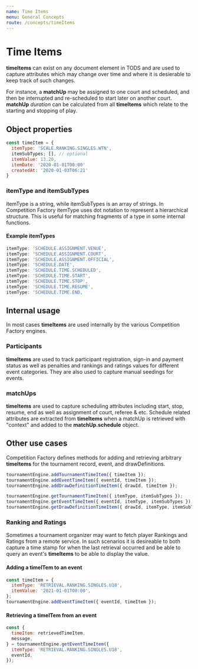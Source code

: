 ```yaml
---
name: Time Items
menu: General Concepts
route: /concepts/timeItems
---
```


# Time Items

**timeItems** can exist on any document element in TODS and are used to capture attributes which may change over time and where it is desierable to keep track of such changes.

For instance, a **matchUp** may be assigned to one court and scheduled, and then be interrupted and re-scheduled to start later on another court. **matchUp** _duration_ can be calculated from all **timeItems** which relate to the starting and stopping of play.

## Object properties

```js
const timeItem = {
  itemType: 'SCALE.RANKING.SINGLES.WTN',
  itemSubTypes; [], // optional
  itemValue: 13.20,
  itemDate: '2020-01-01T00:00'
  createdAt: '2020-01-03T06:21'
}
```

### itemType and itemSubTypes

itemType is a string, while itemSubTypes is an array of strings. In Competition Factory itemType uses dot notation to represent a hierarchical structure. This is useful for matching fragments of a type in some internal functions.

#### Example itemTypes

```js
itemType: 'SCHEDULE.ASSIGNMENT.VENUE',
itemType: 'SCHEDULE.ASSIGNMENT.COURT',
itemType: 'SCHEDULE.ASSIGNMENT.OFFICIAL',
itemType: 'SCHEDULE.DATE',
itemType: 'SCHEDULE.TIME.SCHEDULED',
itemType: 'SCHEDULE.TIME.START',
itemType: 'SCHEDULE.TIME.STOP',
itemType: 'SCHEDULE.TIME.RESUME',
itemType: 'SCHEDULE.TIME.END,
```

## Internal usage

In most cases **timeItems** are used internally by the various Competition Factory engines.

### Participants

**timeItems** are used to track participant registration, sign-in and payment status as well as penalties and rankings and ratings values for different event categories. They are also used to capture manual seedings for events.

### matchUps

**timeItems** are used to capture scheduling attributes including start, stop, resume, end as well as assignment of court, referee & etc. Schedule related attributes are extracted from **timeItems** when a matchUp is retrieved with "context" and added to the **matchUp.schedule** object.

## Other use cases

Competition Factory defines methods for adding and retrieving arbitrary **timeItems** for the tournament record, event, and drawDefinitions.

```js
tournamentEngine.addTournamentTimeItem({ timeItem });
tournamentEngine.addEventTimeItem({ eventId, timeItem });
tournamentEngine.addDrawDefinitionTimeItem({ drawId, timeItem });

tournamentEngine.getTournamentTimeItem({ itemType, itemSubTypes });
tournamentEngine.getEventTimeItem({ eventId, itemType, itemSubTypes });
tournamentEngine.getDrawDefinitionTimeItem({ drawId, itemType, itemSubTypes });
```

### Ranking and Ratings

Sometimes a tournament organizer may want to fetch player Rankings and Ratings from a remote service. In such scenarios it is desireable to both capture a time stamp for when the last retrieval occurred and be able to query an event's **timeItems** to be able to display the value.

#### Adding a timeITem to an event

```js
const timeItem = {
  itemType: 'RETRIEVAL.RANKING.SINGLES.U18',
  itemValue: '2021-01-01T00:00',
};
tournamentEngine.addEventTimeItem({ eventId, timeItem });
```

#### Retrieving a timeITem from an event

```js
const {
  timeItem: retrievedTimeItem,
  message,
} = tournamentEngine.getEventTimeItem({
  itemType: 'RETRIEVAL.RANKING.SINGLES.U18',
  eventId,
});
```
